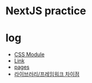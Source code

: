 # NextJS practice

# log

- <a href="">CSS Module</a>
- <a href="https://github.com/leesaewa/nextjs-practice/blob/main/study/221121.md#a-%ED%83%9C%EA%B7%B8%EB%A5%BC-%EC%82%AC%EC%9A%A9%ED%95%98%EB%A9%B4-%EC%95%88-%EB%90%98%EB%8A%94-%EC%9D%B4%EC%9C%A0">Link</a>
- <a href="https://github.com/leesaewa/nextjs-practice/blob/main/study/221121.md#pages">pages</a>
- <a href="https://github.com/leesaewa/nextjs-practice/blob/main/study/221121.md#library%EC%99%80-framework%EC%9D%98-%EC%B0%A8%EC%9D%B4%EC%A0%90">라이브러리/프레임워크 차이점</a>
